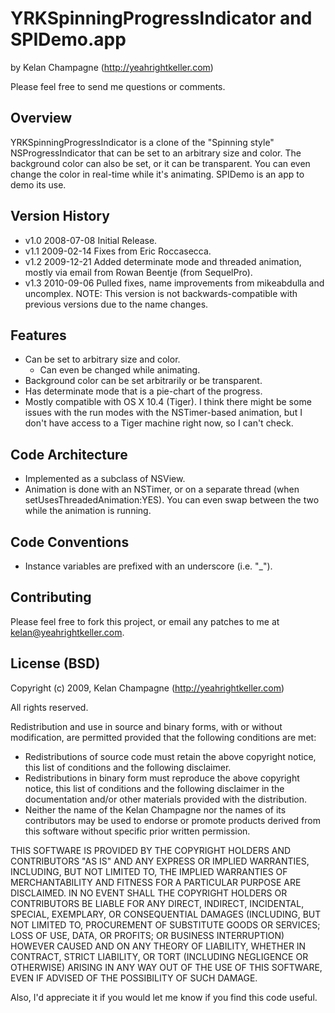 # YRKSpinningProgressIndicator and SPIDemo.app

by Kelan Champagne (http://yeahrightkeller.com)

Please feel free to send me questions or comments.


## Overview

YRKSpinningProgressIndicator is a clone of the "Spinning style"
NSProgressIndicator that can be set to an arbitrary size and color. The
background color can also be set, or it can be transparent. You can even
change the color in real-time while it's animating. SPIDemo is an app to demo
its use.


## Version History

* v1.0  2008-07-08  Initial Release.
* v1.1  2009-02-14  Fixes from Eric Roccasecca.
* v1.2  2009-12-21  Added determinate mode and threaded animation, mostly via
email from Rowan Beentje (from SequelPro).
* v1.3  2010-09-06  Pulled fixes, name improvements from mikeabdulla and
  uncomplex.
  NOTE: This version is not backwards-compatible with
  previous versions due to the name changes.


## Features

* Can be set to arbitrary size and color.
    * Can even be changed while animating.
* Background color can be set arbitrarily or be transparent.
* Has determinate mode that is a pie-chart of the progress.
* Mostly compatible with OS X 10.4 (Tiger).  I think there might be some issues
  with the run modes with the NSTimer-based animation, but I don't have access
  to a Tiger machine right now, so I can't check.


## Code Architecture

* Implemented as a subclass of NSView.
* Animation is done with an NSTimer, or on a separate thread (when
  setUsesThreadedAnimation:YES).  You can even swap between the two while the
  animation is running.


## Code Conventions

* Instance variables are prefixed with an underscore (i.e. "_").


## Contributing

Please feel free to fork this project, or email any patches to me at
kelan@yeahrightkeller.com.


## License (BSD)

Copyright (c) 2009, Kelan Champagne (http://yeahrightkeller.com)

All rights reserved.

Redistribution and use in source and binary forms, with or without
modification, are permitted provided that the following conditions are met:

* Redistributions of source code must retain the above copyright
  notice, this list of conditions and the following disclaimer.
* Redistributions in binary form must reproduce the above copyright
  notice, this list of conditions and the following disclaimer in the
  documentation and/or other materials provided with the distribution.
* Neither the name of the Kelan Champagne nor the
  names of its contributors may be used to endorse or promote products
  derived from this software without specific prior written permission.

THIS SOFTWARE IS PROVIDED BY THE COPYRIGHT HOLDERS AND CONTRIBUTORS "AS IS"
AND ANY EXPRESS OR IMPLIED WARRANTIES, INCLUDING, BUT NOT LIMITED TO, THE
IMPLIED WARRANTIES OF MERCHANTABILITY AND FITNESS FOR A PARTICULAR PURPOSE
ARE DISCLAIMED. IN NO EVENT SHALL THE COPYRIGHT HOLDERS OR CONTRIBUTORS BE
LIABLE FOR ANY DIRECT, INDIRECT, INCIDENTAL, SPECIAL, EXEMPLARY, OR
CONSEQUENTIAL DAMAGES (INCLUDING, BUT NOT LIMITED TO, PROCUREMENT OF
SUBSTITUTE GOODS OR SERVICES; LOSS OF USE, DATA, OR PROFITS; OR BUSINESS
INTERRUPTION) HOWEVER CAUSED AND ON ANY THEORY OF LIABILITY, WHETHER IN
CONTRACT, STRICT LIABILITY, OR TORT (INCLUDING NEGLIGENCE OR OTHERWISE)
ARISING IN ANY WAY OUT OF THE USE OF THIS SOFTWARE, EVEN IF ADVISED OF THE
POSSIBILITY OF SUCH DAMAGE.

Also, I'd appreciate it if you would let me know if you find this code useful.

